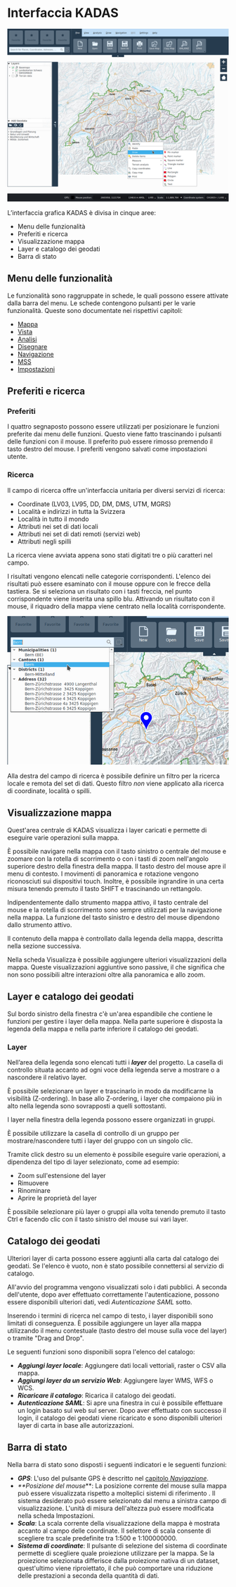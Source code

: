 # Interfaccia KADAS

<img src="../../media/image1.png" />

L’interfaccia grafica KADAS è divisa in cinque aree:

+ Menu delle funzionalità
+ Preferiti e ricerca
+ Visualizzazione mappa
+ Layer e catalogo dei geodati
+ Barra di stato


## <a name="sec0"></a>Menu delle funzionalità

Le funzionalità sono raggruppate in schede, le quali possono essere attivate dalla barra del menu. Le schede contengono pulsanti per le varie funzionalità. Queste sono documentate nei rispettivi capitoli:

+ <a href="/map">Mappa</a>
+ <a href="/view">Vista</a>
+ <a href="/analysis">Analisi</a>
+ <a href="/draw">Disegnare</a>
+ <a href="/gps">Navigazione</a>
+ <a href="/mss">MSS</a>
+ <a href="/settings">Impostazioni</a>


## <a name="sec1"></a>Preferiti e ricerca

### Preferiti

I quattro segnaposto possono essere utilizzati per posizionare le funzioni preferite dai menu delle funzioni. Questo viene fatto trascinando i pulsanti delle funzioni con il mouse. Il preferito può essere rimosso premendo il tasto destro del mouse. I preferiti vengono salvati come impostazioni utente.


### Ricerca

Il campo di ricerca offre un'interfaccia unitaria per diversi servizi di ricerca:

+ Coordinate (LV03, LV95, DD, DM, DMS, UTM, MGRS)
+ Località e indirizzi in tutta la Svizzera
+ Località in tutto il mondo
+ Attributi nei set di dati locali
+ Attributi nei set di dati remoti (servizi web)
+ Attributi negli spilli

La ricerca viene avviata appena sono stati digitati tre o più caratteri nel campo.

I risultati vengono elencati nelle categorie corrispondenti. L'elenco dei risultati può essere esaminato con il mouse oppure con le frecce della tastiera. Se si seleziona un risultato con i tasti freccia, nel punto corrispondente viene inserita una spillo blu. Attivando un risultato con il mouse, il riquadro della mappa viene centrato nella località corrispondente.

<img src="../../media/image2.png" />

Alla destra del campo di ricerca è possibile definire un filtro per la ricerca locale e remota del set di dati. Questo filtro *non* viene applicato alla ricerca di coordinate, località o spilli.


## <a name="sec2"></a>Visualizzazione mappa

Quest'area centrale di KADAS visualizza i layer caricati e permette di eseguire varie operazioni sulla mappa.

È possibile navigare nella mappa con il tasto sinistro o centrale del mouse e zoomare con la rotella di scorrimento o con i tasti di zoom nell'angolo superiore destro della finestra della mappa. Il tasto destro del mouse apre il menu di contesto. I movimenti di panoramica e rotazione vengono riconosciuti sui dispositivi touch. Inoltre, è possibile ingrandire in una certa misura tenendo premuto il tasto SHIFT e trascinando un rettangolo. 

Indipendentemente dallo strumento mappa attivo, il tasto centrale del mouse e la rotella di scorrimento sono sempre utilizzati per la navigazione nella mappa. La funzione del tasto sinistro e destro del mouse dipendono dallo strumento attivo.

Il contenuto della mappa è controllato dalla legenda della mappa, descritta nella sezione successiva.

Nella scheda Visualizza è possibile aggiungere ulteriori visualizzazioni della mappa. Queste visualizzazioni aggiuntive sono passive, il che significa che non sono possibili altre interazioni oltre alla panoramica e allo zoom.

## <a name="sec3"></a>Layer e catalogo dei geodati

Sul bordo sinistro della finestra c'è un'area espandibile che contiene le funzioni per gestire i layer della mappa. Nella parte superiore è disposta la legenda della mappa e nella parte inferiore il catalogo dei geodati.


### Layer

Nell’area della legenda sono elencati tutti i **_layer_** del progetto. La casella di controllo situata accanto ad ogni voce della legenda serve a mostrare o a nascondere il relativo layer.

È possibile selezionare un layer e trascinarlo in modo da modificarne la visibilità (Z-ordering). In base allo Z-ordering, i layer che compaiono più in alto nella legenda sono sovrapposti a quelli sottostanti.

I layer nella finestra della legenda possono essere organizzati in gruppi.

È possibile utilizzare la casella di controllo di un gruppo per mostrare/nascondere tutti i layer del gruppo con un singolo clic.

Tramite click destro su un elemento è possibile eseguire varie operazioni, a dipendenza del tipo di layer selezionato, come ad esempio:

+ Zoom sull'estensione del layer
+ Rimuovere
+ Rinominare
+ Aprire le proprietà del layer

È possibile selezionare più layer o gruppi alla volta tenendo premuto il tasto Ctrl e facendo clic con il tasto sinistro del mouse sui vari layer.


## <a name="sec4"></a>Catalogo dei geodati

Ulteriori layer di carta possono essere aggiunti alla carta dal catalogo dei geodati. Se l'elenco è vuoto, non è stato possibile connettersi al servizio di catalogo.

All'avvio del programma vengono visualizzati solo i dati pubblici. A seconda dell'utente, dopo aver effettuato correttamente l'autenticazione, posso­no essere disponibili ulteriori dati, vedi *Autenticazione SAML* sotto.

Inserendo i termini di ricerca nel campo di testo, i layer disponibili sono limitati di conseguenza. È possibile aggiungere un layer alla mappa utilizzando il menu contestuale (tasto destro del mouse sulla voce del layer) o tramite "Drag and Drop".

Le seguenti funzioni sono disponibili sopra l'elenco del catalogo:

+ **_Aggiungi layer locale_**: Aggiungere dati locali vettoriali, raster o CSV alla mappa.
+ **_Aggiungi layer da un servizio Web_**: Aggiungere layer WMS, WFS o WCS.
+ **_Ricaricare il catalogo_**: Ricarica il catalogo dei geodati.
+ **_Autenticazione SAML_**: Si apre una finestra in cui è possibile effettuare un login basato sul web sul server. Dopo aver effettuato con successo il login, il catalogo dei geodati viene ricaricato e sono disponibili ulteriori layer di carta in base alle autorizzazioni.

## <a name="sec5"></a>Barra di stato

Nella barra di stato sono disposti i seguenti indicatori e le seguenti funzioni:

+ **_GPS_**: L'uso del pulsante GPS è descritto nel <a href="/gps">capitolo *Navigazione*</a>.
+ _**Posizione del mouse_**: La posizione corrente del mouse sulla mappa può essere visualizzata rispetto a molteplici sistemi di riferimento . Il sistema desiderato può essere selezionato dal menu a sinistra campo di visualizzazione. L'unità di misura dell'altezza può essere modificata nella scheda Impostazioni.
+ **_Scala_**: La scala corrente della visualizzazione della mappa è mostrata accanto al campo delle coordinate. Il selettore di scala consente di scegliere tra scale predefinite tra 1:500 e 1:100000000.
+ **_Sistema di coordinate_**: Il pulsante di selezione del sistema di coordinate permette di scegliere quale proiezione utilizzare per la mappa. Se la proiezione selezionata differisce dalla proiezione nativa di un dataset, quest'ultimo viene riproiettato, il che può comportare una riduzione delle prestazioni a seconda della quantità di dati.


